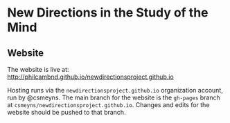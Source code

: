 # New Directions in the Study of the Mind

## Website

The website is live at: http://philcambnd.github.io/newdirectionsproject.github.io

Hosting runs via the `newdirectionsproject.github.io` organization account, run by @csmeyns. The main branch for the website is the `gh-pages` branch at `csmeyns/newdirectionsproject.github.io`. Changes and edits for the website should be pushed to that branch. 

